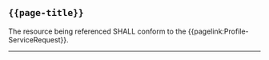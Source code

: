 ## <code>{{page-title}}</code>

The resource being referenced SHALL conform to the {{pagelink:Profile-ServiceRequest}}.

---